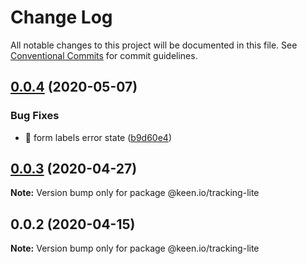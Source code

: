 # Change Log

All notable changes to this project will be documented in this file.
See [Conventional Commits](https://conventionalcommits.org) for commit guidelines.

## [0.0.4](https://github.com/keen/keen/compare/@keen.io/tracking-lite@0.0.3...@keen.io/tracking-lite@0.0.4) (2020-05-07)


### Bug Fixes

* 🐛 form labels error state ([b9d60e4](https://github.com/keen/keen/commit/b9d60e40eb72560efee2b01aa962f8a612cf7cc8))





## [0.0.3](https://github.com/keen/keen/compare/@keen.io/tracking-lite@0.0.2...@keen.io/tracking-lite@0.0.3) (2020-04-27)

**Note:** Version bump only for package @keen.io/tracking-lite





## 0.0.2 (2020-04-15)

**Note:** Version bump only for package @keen.io/tracking-lite
